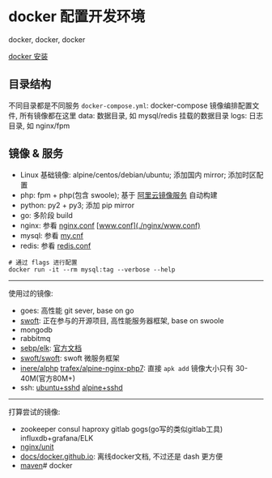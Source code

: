 # docker 配置开发环境

docker, docker, docker

[docker 安装](https://cr.console.aliyun.com/#/accelerator)

## 目录结构

不同目录都是不同服务
`docker-compose.yml`: docker-compose 镜像编排配置文件, 所有镜像都在这里
data: 数据目录, 如 mysql/redis 挂载的数据目录
logs: 日志目录, 如 nginx/fpm

## 镜像 & 服务

- Linux 基础镜像: alpine/centos/debian/ubuntu; 添加国内 mirror; 添加时区配置
- php: fpm + php(包含 swoole); 基于 [阿里云镜像服务](https://cr.console.aliyun.com/cn-shanghai/repositories) 自动构建
- python: py2 + py3; 添加 pip mirror
- go: 多阶段 build
- nginx: 参看 [nginx.conf](./nginx/nginx.conf) [www.conf](./nginx/www.conf)
- mysql: 参看 [my.cnf](./mysql/my.cnf)
- redis: 参看 [redis.conf](./redis/redis.conf)

```
# 通过 flags 进行配置
docker run -it --rm mysql:tag --verbose --help
```

---

使用过的镜像:

- goes: 高性能 git sever, base on go
- [swoft](https://www.swoft.org/): 正在参与的开源项目, 高性能服务器框架, base on swoole
- mongodb
- rabbitmq
- [sebp/elk](https://hub.docker.com/r/sebp/elk): [官方文档](https://elk-docker.readthedocs.io)
- [swoft/swoft](https://github.com/swfot-cloude/swoft-docker): swoft 微服务框架
- [inere/alphp](https://github.com/inhere/alphp) [trafex/alpine-nginx-php7](https://hub.docker.com/r/trafex/alpine-nginx-php7): 直接 `apk add` 镜像大小只有 30-40M(官方80M+)
- ssh: [ubuntu+sshd](https://github.com/rastasheep/ubuntu-sshd) [alpine+sshd](https://github.com/Hermsi1337/docker-sshd)

---

打算尝试的镜像:

- zookeeper consul haproxy gitlab gogs(go写的类似gitlab工具) influxdb+grafana/ELK
- [nginx/unit](https://hub.docker.com/r/nginx/unit/)
- [docs/docker.github.io](https://hub.docker.com/r/docs/docker.github.io): 离线docker文档, 不过还是 dash 更方便
- [maven](https://hub.docker.com/r/library/maven/)# docker
